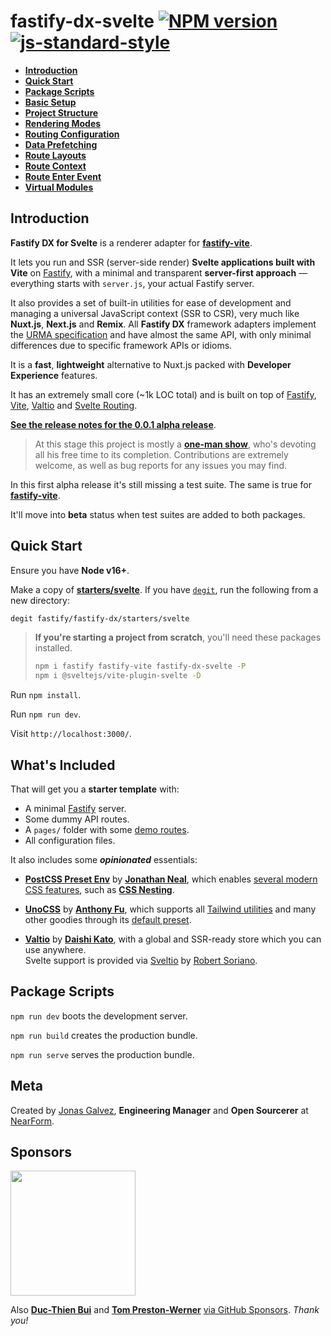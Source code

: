 # fastify-dx-svelte [![NPM version](https://img.shields.io/npm/v/fastify-dx-svelte.svg?style=flat)](https://www.npmjs.com/package/fastify-dx-svelte) [![js-standard-style](https://img.shields.io/badge/code%20style-standard-brightgreen.svg?style=flat)](https://standardjs.com/)

- [**Introduction**](https://github.com/fastify/fastify-dx/blob/main/packages/fastify-dx-svelte/README.md#introduction)
- [**Quick Start**](https://github.com/fastify/fastify-dx/blob/main/packages/fastify-dx-svelte/README.md#quick-start)
- [**Package Scripts**](https://github.com/fastify/fastify-dx/blob/main/packages/fastify-dx-svelte/README.md#package-scripts)
- [**Basic Setup**](https://github.com/fastify/fastify-dx/blob/main/docs/svelte/basic-setup.md)
- [**Project Structure**](https://github.com/fastify/fastify-dx/blob/main/docs/svelte/project-structure.md)
- [**Rendering Modes**](https://github.com/fastify/fastify-dx/blob/main/docs/svelte/rendering-modes.md)
- [**Routing Configuration**](https://github.com/fastify/fastify-dx/blob/main/docs/svelte/routing-config.md)
- [**Data Prefetching**](https://github.com/fastify/fastify-dx/blob/main/docs/svelte/data-prefetching.md)
- [**Route Layouts**](https://github.com/fastify/fastify-dx/blob/main/docs/svelte/route-layouts.md)
- [**Route Context**](https://github.com/fastify/fastify-dx/blob/main/docs/svelte/route-context.md)
- [**Route Enter Event**](https://github.com/fastify/fastify-dx/blob/main/docs/svelte/route-enter.md)
- [**Virtual Modules**](https://github.com/fastify/fastify-dx/blob/main/docs/svelte/virtual-modules.md)

## Introduction

**Fastify DX for Svelte** is a renderer adapter for [**fastify-vite**](https://github.com/fastify/fastify-vite).

It lets you run and SSR (server-side render) **Svelte applications built with Vite** on [Fastify](https://fastify.io/), with a minimal and transparent **server-first approach** — everything starts with `server.js`, your actual Fastify server. 

It also provides a set of built-in utilities for ease of development and managing a universal JavaScript context (SSR to CSR), very much like **Nuxt.js**, **Next.js** and **Remix**. All **Fastify DX** framework adapters implement the [URMA specification](https://github.com/fastify/fastify-dx/blob/main/URMA.md) and have almost the same API, with only minimal differences due to specific framework APIs or idioms.

It is a **fast**, **lightweight** alternative to Nuxt.js packed with **Developer Experience** features.

It has an extremely small core (~1k LOC total) and is built on top of [Fastify](https://github.com/fastify/fastify), [Vite](https://vitejs.dev/), [Valtio](https://github.com/pmndrs/valtio) and [Svelte Routing](https://github.com/EmilTholin/svelte-routing).

[**See the release notes for the 0.0.1 alpha release**](https://github.com/fastify/fastify-dx/releases/tag/svelte-v0.0.1).

> At this stage this project is mostly a [**one-man show**](https://github.com/sponsors/galvez), who's devoting all his free time to its completion. Contributions are extremely welcome, as well as bug reports for any issues you may find. 

In this first alpha release it's still missing a test suite. The same is true for [**fastify-vite**](https://github.com/fastify/fastify-vite). 

It'll move into **beta** status when test suites are added to both packages.

## Quick Start

Ensure you have **Node v16+**.

Make a copy of [**starters/svelte**](https://github.com/fastify/fastify-dx/tree/dev/starters/svelte). If you have [`degit`](https://github.com/Rich-Harris/degit), run the following from a new directory:

```bash
degit fastify/fastify-dx/starters/svelte
```

> **If you're starting a project from scratch**, you'll need these packages installed.
>
> ```bash
> npm i fastify fastify-vite fastify-dx-svelte -P
> npm i @sveltejs/vite-plugin-svelte -D
> ```


Run `npm install`. 
  
Run `npm run dev`. 

Visit `http://localhost:3000/`.

## What's Included

That will get you a **starter template** with:
  
- A minimal [Fastify](https://github.com/fastify/fastify) server.
- Some dummy API routes.
- A `pages/` folder with some [demo routes](https://github.com/fastify/fastify-dx/tree/dev/starters/svelte/client/pages).
- All configuration files.

It also includes some _**opinionated**_ essentials:

- [**PostCSS Preset Env**](https://www.npmjs.com/package/postcss-preset-env) by [**Jonathan Neal**](https://github.com/jonathantneal), which enables [several modern CSS features](https://preset-env.cssdb.org/), such as [**CSS Nesting**](https://www.w3.org/TR/css-nesting-1/).

- [**UnoCSS**](https://github.com/unocss/unocss) by [**Anthony Fu**](https://antfu.me/), which supports all [Tailwind utilities](https://uno.antfu.me/) and many other goodies through its [default preset](https://github.com/unocss/unocss/tree/main/packages/preset-uno). 

- [**Valtio**](https://github.com/pmndrs/valtio) by [**Daishi Kato**](https://blog.axlight.com/), with a global and SSR-ready store which you can use anywhere. <br>Svelte support is provided via [Sveltio](https://github.com/wobsoriano/sveltio) by [Robert Soriano](https://robsoriano.com/).


## Package Scripts

`npm run dev` boots the development server.
  
`npm run build` creates the production bundle.
  
`npm run serve` serves the production bundle.

## Meta

Created by [Jonas Galvez](https://github.com/sponsors/galvez), **Engineering Manager** and **Open Sourcerer** at [NearForm](https://nearform.com).

## Sponsors

<a href="https://nearform.com"><img width="200px" src="https://user-images.githubusercontent.com/12291/172310344-594669fd-da4c-466b-a250-a898569dfea3.svg"></a>

Also [**Duc-Thien Bui**](https://github.com/aecea) and [**Tom Preston-Werner**](https://github.com/mojombo) [via GitHub Sponsors](https://github.com/sponsors/galvez). _Thank you!_
